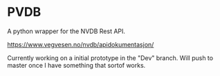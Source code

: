 # PVDB
A python wrapper for the NVDB Rest API.

https://www.vegvesen.no/nvdb/apidokumentasjon/

Currently working on a initial prototype in the "Dev" branch.
Will push to master once I have something that sortof works.
